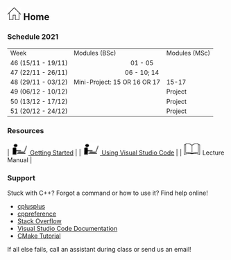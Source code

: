 ## [![Home](img/home.jpg)](https://rugtres.github.io/programming4biologists/) Home

### Schedule 2021
  
<table>
  <tr>
    <td>Week</td>
    <td>Modules (BSc)</td>
    <td>Modules (MSc)</td>
  </tr>
  <tr>
    <td>46 (15/11 - 19/11)</td>
    <td colspan="2" style="text-align:center">01 - 05</td>
  </tr>
  <tr>
    <td>47 (22/11 - 26/11)</td>
    <td colspan="2" style="text-align:center">06 - 10; 14</td>
  </tr>
  <tr>
    <td>48 (29/11 - 03/12)</td>
    <td>Mini-Project: 15 OR 16 OR 17</td>
    <td>15-17</td>
  </tr>
  <tr>
    <td>49 (06/12 - 10/12)</td>
    <td></td>
    <td>Project</td>
  </tr>
  <tr>
    <td>50 (13/12 - 17/12)</td>
    <td></td>
    <td>Project</td>
  </tr>
  <tr>
    <td>51 (20/12 - 24/12)</td>
    <td></td>
    <td>Project</td>
  </tr>
</table>

### Resources

| [![laptop](img/laptop.png) Getting Started](https://rugtres.github.io/programming4biologists/getting-started) | 
| [![laptop](img/laptop.png) Using Visual Studio Code](https://rugtres.github.io/programming4biologists/using-vs-code) | 
| ![book](img/book.png) Lecture Manual |


### Support

Stuck with C++? Forgot a command or how to use it? Find help online!

- [cplusplus](https://www.cplusplus.com/)
- [cppreference](https://en.cppreference.com/w/)
- [Stack Overflow](https://stackoverflow.com/questions/tagged/c%2B%2B)
- [Visual Studio Code Documentation](https://code.visualstudio.com/docs)
- [CMake Tutorial](https://cmake.org/cmake/help/v3.22/guide/tutorial/index.html)

If all else fails, call an assistant during class or send us an email!
